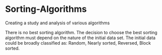 # Sorting-Algorithms
Creating a study and analysis of various algorithms

There is no best sorting algorithm. The decision to choose the best sorting algorithm must depend on the nature of the initial data set. The initial data could be broadly classified as: Random, Nearly sorted, Reversed, Block sorted.
